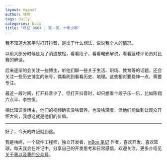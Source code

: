 ```yaml
---
layout: mypost
author: 咕咚
tags: daily
categories: blog
title: "咚记 0604 | 笑一笑，十年少啊"
---
```


我不知道大家平时打开抖音，是出于什么想法，说说我个人的情况。

以前大部分时候是为了消遣放松，看看段子，看看电影解说，看看篮球评论员对比赛的解读。

后来逐渐的会关注一些博主，听他们聊一些关于生活、职场、教育等的话题，还会关注一些历史博主的账号，偶看刷到看看历史、地理。这些相对要费神一点，需要专注。

最近一段时间，打开抖音少了，但打开抖音时，却只想看个段子乐一乐，比如陈翔六点半、李宗恒。

相比知识类博主，他们的视频确实没啥营养，也没啥深度，但他们能做到让观众开怀大笑，我想这就是他们的价值。

---

好了，今天的咚记就到这。

我是咕咚，一个软件工程师，独立开发者，[inBox 笔记](https://mp.weixin.qq.com/s/l-EZl5MsXh-Y4uTbPAy80Q) 作者，喜欢开发、喜欢篮球，每天我会在咚记中，分享自己的开发思考和日常感悟，欢迎关注，更多介绍见 [关于我以及我的公众号](https://mp.weixin.qq.com/s/mxrBWARe77I_U6BGM80rgg)。
